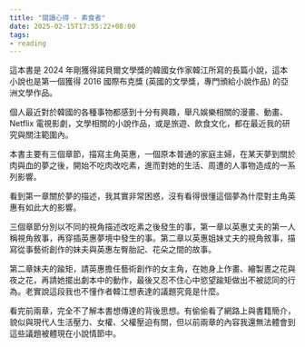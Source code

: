 ```yaml
---
title: "閱讀心得 - 素食者"
date: 2025-02-15T17:55:22+08:00
tags:
- reading
---
```


這本書是 2024 年剛獲得諾貝爾文學獎的韓國女作家韓江所寫的長篇小說，這本小說也是第一個獲得 2016 國際布克獎 (英國的文學獎，專門頒給小說作品) 的亞洲文學作品。

個人最近對於韓國的各種事物都感到十分有興趣，舉凡娛樂相關的漫畫、動畫、Netflix 電視影劇，文學相關的小說作品，或是旅遊、飲食文化，都在最近我的研究與關注範圍內。

本書主要有三個章節，描寫主角英惠，一個原本普通的家庭主婦，在某天夢到關於肉與血的夢之後，開始不吃肉改吃素，進而對她的生活、周遭的人事物造成的一系列影響。

看到第一章關於夢的描述，我其實非常困惑，沒有看得很懂這個夢為什麼對主角英惠有如此大的影響。

三個章節分別以不同的視角描述改吃素之後發生的事，第一章以英惠丈夫的第一人稱視角敘事，再穿插英惠夢境中發生的事。第二章以英惠姐妹丈夫的視角敘事，描寫從事藝術創作的妹夫與英惠左臀胎記、花朵之間的故事。

第二章妹夫的踰矩，請英惠擔任藝術創作的女主角，在她身上作畫、繪製晝之花與夜之花，再請她擺出劇本中的動作，最後又忍不住心中慾望踰矩做出不被認同的行為。老實說這段我也不懂作者韓江想表達的議題究竟是什麼。

看完前兩章，完全不了解本書想傳達的背後思想。有偷偷看了網路上與書籍簡介，貌似與現代人生活壓力、女權、父權壓迫有關，但以前兩章的內容我還無法體會到這些議題被體現在小說情節中。
